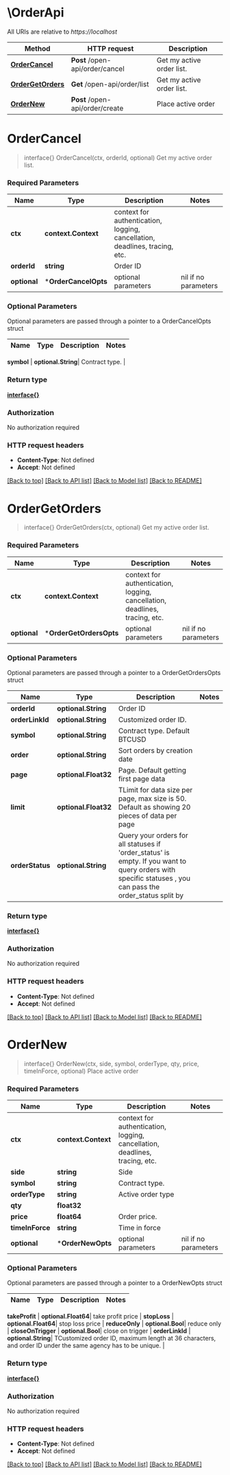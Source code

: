 # \OrderApi

All URIs are relative to *https://localhost*

Method | HTTP request | Description
------------- | ------------- | -------------
[**OrderCancel**](OrderApi.md#OrderCancel) | **Post** /open-api/order/cancel | Get my active order list.
[**OrderGetOrders**](OrderApi.md#OrderGetOrders) | **Get** /open-api/order/list | Get my active order list.
[**OrderNew**](OrderApi.md#OrderNew) | **Post** /open-api/order/create | Place active order


# **OrderCancel**
> interface{} OrderCancel(ctx, orderId, optional)
Get my active order list.

### Required Parameters

Name | Type | Description  | Notes
------------- | ------------- | ------------- | -------------
 **ctx** | **context.Context** | context for authentication, logging, cancellation, deadlines, tracing, etc.
  **orderId** | **string**| Order ID | 
 **optional** | ***OrderCancelOpts** | optional parameters | nil if no parameters

### Optional Parameters
Optional parameters are passed through a pointer to a OrderCancelOpts struct

Name | Type | Description  | Notes
------------- | ------------- | ------------- | -------------

 **symbol** | **optional.String**| Contract type. | 

### Return type

[**interface{}**](interface{}.md)

### Authorization

No authorization required

### HTTP request headers

 - **Content-Type**: Not defined
 - **Accept**: Not defined

[[Back to top]](#) [[Back to API list]](../README.md#documentation-for-api-endpoints) [[Back to Model list]](../README.md#documentation-for-models) [[Back to README]](../README.md)

# **OrderGetOrders**
> interface{} OrderGetOrders(ctx, optional)
Get my active order list.

### Required Parameters

Name | Type | Description  | Notes
------------- | ------------- | ------------- | -------------
 **ctx** | **context.Context** | context for authentication, logging, cancellation, deadlines, tracing, etc.
 **optional** | ***OrderGetOrdersOpts** | optional parameters | nil if no parameters

### Optional Parameters
Optional parameters are passed through a pointer to a OrderGetOrdersOpts struct

Name | Type | Description  | Notes
------------- | ------------- | ------------- | -------------
 **orderId** | **optional.String**| Order ID | 
 **orderLinkId** | **optional.String**| Customized order ID. | 
 **symbol** | **optional.String**| Contract type. Default BTCUSD | 
 **order** | **optional.String**| Sort orders by creation date | 
 **page** | **optional.Float32**| Page. Default getting first page data | 
 **limit** | **optional.Float32**| TLimit for data size per page, max size is 50. Default as showing 20 pieces of data per page | 
 **orderStatus** | **optional.String**| Query your orders for all statuses if &#39;order_status&#39; is empty. If you want to query orders with specific statuses , you can pass the order_status split by | 

### Return type

[**interface{}**](interface{}.md)

### Authorization

No authorization required

### HTTP request headers

 - **Content-Type**: Not defined
 - **Accept**: Not defined

[[Back to top]](#) [[Back to API list]](../README.md#documentation-for-api-endpoints) [[Back to Model list]](../README.md#documentation-for-models) [[Back to README]](../README.md)

# **OrderNew**
> interface{} OrderNew(ctx, side, symbol, orderType, qty, price, timeInForce, optional)
Place active order

### Required Parameters

Name | Type | Description  | Notes
------------- | ------------- | ------------- | -------------
 **ctx** | **context.Context** | context for authentication, logging, cancellation, deadlines, tracing, etc.
  **side** | **string**| Side | 
  **symbol** | **string**| Contract type. | 
  **orderType** | **string**| Active order type | 
  **qty** | **float32**|  | 
  **price** | **float64**| Order price. | 
  **timeInForce** | **string**| Time in force | 
 **optional** | ***OrderNewOpts** | optional parameters | nil if no parameters

### Optional Parameters
Optional parameters are passed through a pointer to a OrderNewOpts struct

Name | Type | Description  | Notes
------------- | ------------- | ------------- | -------------






 **takeProfit** | **optional.Float64**| take profit price | 
 **stopLoss** | **optional.Float64**| stop loss price | 
 **reduceOnly** | **optional.Bool**| reduce only | 
 **closeOnTrigger** | **optional.Bool**| close on trigger | 
 **orderLinkId** | **optional.String**| TCustomized order ID, maximum length at 36 characters, and order ID under the same agency has to be unique. | 

### Return type

[**interface{}**](interface{}.md)

### Authorization

No authorization required

### HTTP request headers

 - **Content-Type**: Not defined
 - **Accept**: Not defined

[[Back to top]](#) [[Back to API list]](../README.md#documentation-for-api-endpoints) [[Back to Model list]](../README.md#documentation-for-models) [[Back to README]](../README.md)

